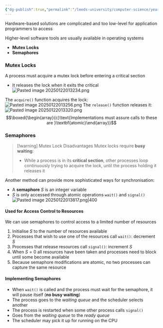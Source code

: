 ```yaml
---
{"dg-publish":true,"permalink":"/leeds-university/computer-science/year-2/operating-systems/revision/w8-process-synchronisation/p4-other-solutions-to-process-synchronisation/"}
---
```



Hardware-based solutions are complicated and too low-level for application programmers to access

Higher-level software tools are usually available in operating systems
- **Mutex Locks**
- **Semaphores**
### Mutex Locks
A process must acquire a mutex lock before entering a critical section
- It releases the lock when it exits the critical
![Pasted image 20250122013234.png](/img/user/Leeds%20University/Computer%20Science/Year%202/Operating%20Systems/Revision/images/Pasted%20image%2020250122013234.png)

The `acquire()` function acquires the lock:
![Pasted image 20250122013256.png](/img/user/Leeds%20University/Computer%20Science/Year%202/Operating%20Systems/Revision/images/Pasted%20image%2020250122013256.png)
The `release()` function releases it:
![Pasted image 20250122013320.png](/img/user/Leeds%20University/Computer%20Science/Year%202/Operating%20Systems/Revision/images/Pasted%20image%2020250122013320.png)
$$\boxed{\begin{array}{c}\text{Implementations must assure calls to these are }\textbf{atomic}\end{array}}$$
### Semaphores
>[!warning] Mutex Lock Disadvantages
>Mutex locks require **busy waiting**:
>	- While a process is in its **critical section**, other processes loop continuously trying to acquire the lock, until the process holding it releases it

Another method can provide more sophisticated ways for synchronisation:
- A **semaphore** $S$ is an integer variable
- $S$ is only accessed through atomic operations `wait()` and `signal()`
![Pasted image 20250122013817.png|400](/img/user/Leeds%20University/Computer%20Science/Year%202/Operating%20Systems/Revision/images/Pasted%20image%2020250122013817.png)
#### Used for Access Control to Resources
We can use semaphores to control access to a limited number of resources
1. Initialise $S$ to the number of resources available
2. Processes that wish to use one of the resources call `wait()`: decrement $S$
3. Processes that release resources call `signal()`: increment $S$
4. When $S=0$ all resources have been taken and processes need to block until some become available
5. Because semaphore modifications are atomic, no two processes can capture the same resource
#### Implementing Semaphores
- When `wait()` is called and the process must wait for the semaphore, it will pause itself (**no busy waiting**)
- The process goes to the *waiting queue* and the scheduler selects another
- The process is restarted when some other process calls `signal()`
- Goes from the *waiting queue* to the *ready queue*
- The scheduler may pick it up for running on the CPU
